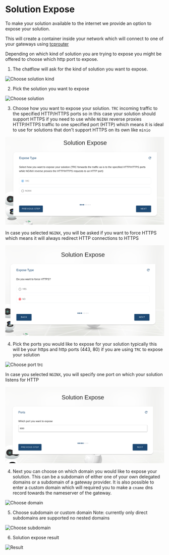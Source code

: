 # Solution Expose

To make your solution available to the internet we provide an option to expose your solution.

This will create a container inside your network which will connect to one of your gateways using [tcprouter](https://github.com/Threefoldtech/tcprouter/) 

Depending on which kind of solution you are trying to expose you might be offered to choose which http port to expose.

1. The chatflow will ask for the kind of solution you want to expose.

![Choose solution kind](./img/solution_expose_choose_kind.png)

2. Pick the solution you want to expose

![Choose solution](./img/solution_expose_choose_solution.png)

3. Choose how you want to expose your solution. `TRC` incoming traffic to the specified HTTP/HTTPS ports so in this case your solution should support HTTPS if you need to use while `NGINX` reverse proxies HTTP/HTTPS traffic to one specified port (HTTP) which means it is ideal to use for solutions that don't support HTTPS on its own like `minio`

![Expose type](./img/solution_expose_type.png)

In case you selected `NGINX`, you will be asked if you want to force HTTPS which means it will always redirect HTTP connections to HTTPS

![Force https](./img/solution_expose_force_https.png)

4. Pick the ports you would like to expose for your solution typically this will be your https and http ports (443, 80) if you are using `TRC` to expose your solution

![Choose port trc](./img/solution_expose_choose_port.png)

In case you selected `NGINX`, you will specify one port on which your solution listens for HTTP

![Choose port nginx](./img/solution_expose_nginx_upstream_port.png)

4. Next you can choose on which domain you would like to expose your solution. This can be a subdomain of either one of your own delegated domains or a subdomain of a gateway provider. It is also possible to enter a custom domain which will required you to make a `cname` dns record towards the nameserver of the gateway.

![Choose domain](./img/solution_expose_choose_domain.png)

5. Choose subdomain or custom domain
Note: currently only direct subdomains are supported no nested domains

![Choose subdomain](./img/solution_expose_choose_subdomain.png)

6. Solution expose result

![Result](./img/solution_expose_result.png)
